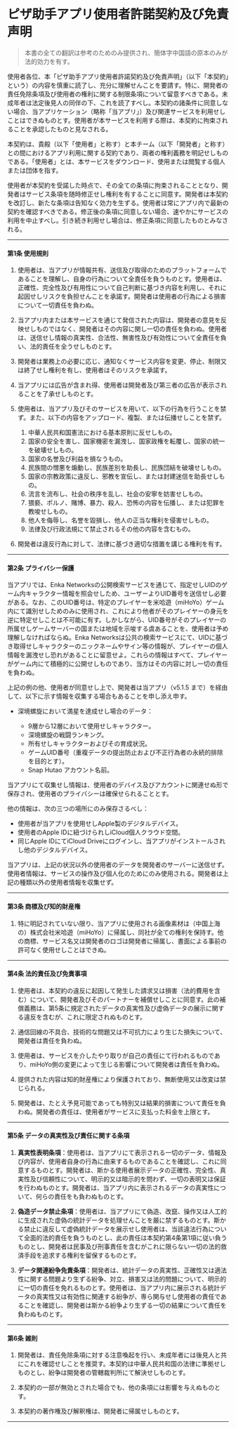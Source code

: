 # **ピザ助手アプリ使用者許諾契約及び免責声明**

> 本書の全ての翻訳は参考のためのみ提供され、簡体字中国語の原本のみが法的効力を有す。

使用者各位、本「ピザ助手アプリ使用者許諾契約及び免責声明」（以下「本契約」という）の内容を慎重に読了し、充分に理解せんことを要請す。特に、開発者の責任免除条項及び使用者の権利に関する制限条項について留意すべきである。未成年者は法定後見人の同伴の下、これを読了すべし。本契約の諸条件に同意しない場合、当アプリケーション（略称「当アプリ」）及び関連サービスを利用せしことはできぬものとす。使用者が本サービスを利用する際は、本契約に拘束されることを承認したものと見なされる。

本契約は、貴殿（以下「使用者」と称す）と本チーム（以下「開発者」と称す）との間におけるアプリ利用に関する契約であり、両者の権利義務を明記せしものである。「使用者」とは、本サービスをダウンロード、使用または閲覧する個人または団体を指す。

使用者が本契約を受諾した時点で、その全ての条項に拘束されることとなり、開発者はサービス条項を随時修正せし権利を有することに同意す。開発者は本契約を改訂し、新たな条項は告知なく効力を生ずる。使用者は常にアプリ内で最新の契約を確認すべきである。修正後の条項に同意しない場合、速やかにサービスの利用を中止すべし。引き続き利用せし場合は、修正条項に同意したものとみなされる。

---

#### 第1条 使用規則

1. 使用者は、当アプリが情報共有、送信及び取得のためのプラットフォームであることを理解し、自身の行為について全責任を負うものとす。使用者は、正確性、完全性及び有用性について自己判断に基づき内容を利用し、それに起因せしリスクを負担せんことを承諾す。開発者は使用者の行為による損害について一切責任を負わぬ。

2. 当アプリ内または本サービスを通じて発信された内容は、開発者の意見を反映せしものではなく、開発者はその内容に関し一切の責任を負わぬ。使用者は、送信せし情報の真実性、合法性、無害性及び有効性について全責任を負い、法的責任を全うせしものとす。

3. 開発者は業務上の必要に応じ、通知なくサービス内容を変更、停止、制限又は終了せし権利を有し、使用者はそのリスクを承諾す。

4. 当アプリには広告が含まれ得、使用者は開発者及び第三者の広告が表示されることを了承せしものとす。

5. 使用者は、当アプリ及びそのサービスを用いて、以下の行為を行うことを禁ず。また、以下の内容をアップロード、複製、または伝播せしことを禁ず。

    1. 中華人民共和国憲法における基本原則に反せしもの。
    2. 国家の安全を害し、国家機密を漏洩し、国家政権を転覆し、国家の統一を破壊せしもの。
    3. 国家の名誉及び利益を損なうもの。
    4. 民族間の憎悪を煽動し、民族差別を助長し、民族団結を破壊せしもの。
    5. 国家の宗教政策に違反し、邪教を宣伝し、または封建迷信を助長せしもの。
    6. 流言を流布し、社会の秩序を乱し、社会の安寧を妨害せしもの。
    7. 猥褻、ポルノ、賭博、暴力、殺人、恐怖の内容を伝播し、または犯罪を教唆せしもの。
    8. 他人を侮辱し、名誉を毀損し、他人の正当な権利を侵害せしもの。
    9. 法律及び行政法規にて禁止されるその他の内容を含むもの。

6. 開発者は違反行為に対して、法律に基づき適切な措置を講じる権利を有す。

---

#### 第2条 プライバシー保護

当アプリでは、Enka Networksの公開検索サービスを通じて、指定せしUIDのゲーム内キャラクター情報を照会せしため、ユーザーよりUID番号を送信せし必要がある。なお、このUID番号は、特定のプレイヤーを米哈遊（miHoYo）ゲーム内にて識別せしためのみに使用され、これにより他者がそのプレイヤーの身元を逆に特定せしことは不可能に有す。しかしながら、UID番号がそのプレイヤーの所属せしゲームサーバーの国または地域を示唆する虞あることを、使用者は予め理解しなければならぬ。Enka Networksは公共の検索サービスにて、UIDに基づき取得せしキャラクターのニックネームやサイン等の情報が、プレイヤーの個人情報を漏洩せし恐れがあることに留意せよ。これらの情報はすべて、プレイヤーがゲーム内にて積極的に公開せしものであり、当方はその内容に対し一切の責任を負わぬ。

上記の例の他、使用者が同意せし上で、開発者は当アプリ（v5.1.5 まで）を経由して、以下に示す情報を収集する場合もあることを申し添え申す。

- 深境螺旋において満星を達成せし場合のデータ：

    - 9層から12層において使用せしキャラクター。
    - 深境螺旋の戦闘ランキング。
    - 所有せしキャラクターおよびその育成状況。
    - ゲームUID番号（重複データの提出防止および不正行為者の永続的排除を目的とす）。
    - Snap Hutao アカウント名前。

当アプリにて収集せし情報は、使用者のデバイス及びアカウントに関連せぬ形で保存され、使用者のプライバシーは確保せられることとす。

他の情報は、次の三つの場所にのみ保存さるべし：

- 使用者が当アプリを使用せしApple製のデジタルデバイス。
- 使用者のApple IDに紐づけられしiCloud個人クラウド空間。
- 同じApple IDにてiCloud Driveにログインし、当アプリがインストールされし他のデジタルデバイス。

当アプリは、上記の状況以外の使用者のデータを開発者のサーバーに送信せず。使用者情報は、サービスの操作及び個人化のためにのみ使用される。開発者は上記の種類以外の使用者情報を収集せず。

---

#### 第3条 商標及び知的財産権

1. 特に明記されていない限り、当アプリに使用される画像素材は（中国上海の）株式会社米哈遊（miHoYo）に帰属し、同社が全ての権利を保持す。他の商標、サービス名又は開発者のロゴは開発者に帰属し、書面による事前の許可なく使用せしことはできぬ。

---

#### 第4条 法的責任及び免責事項

1. 使用者は、本契約の違反に起因して発生した請求又は損害（法的費用を含む）について、開発者及びそのパートナーを補償せしことに同意す。此の補償義務は、第5条に規定されたデータの真実性及び虚偽データの展示に関する違反を含むが、これに限定されぬものとす。

2. 通信回線の不具合、技術的な問題又は不可抗力により生じた損失について、開発者は責任を負わぬ。

3. 使用者は、サービスを介したやり取りが自己の責任にて行われるものであり、miHoYo側の変更によって生じる影響について開発者は責任を負わぬ。

4. 提供された内容は知的財産権により保護されており、無断使用又は改変は禁じられる。

5. 開発者は、たとえ予見可能であっても特別又は結果的損害について責任を負わぬ。開発者の責任は、使用者がサービスに支払った料金を上限とす。

---

#### 第5条 データの真実性及び責任に関する条項

1. **真実性表明条項**：使用者は、当アプリにて表示される一切のデータ、情報及び内容が、使用者自身の行為に由来するものであることを確認し、これに同意するものとす。開発者は、斯かる使用者展示データの正確性、完全性、真実性及び信頼性について、明示的又は暗示的を問わず、一切の表明又は保証を行わぬものとす。開発者は、当アプリ内に表示されるデータの真実性について、何らの責任をも負わぬものとす。

2. **偽造データ禁止条項**：使用者は、当アプリにて偽造、改竄、操作又は人工的に生成された虚偽の統計データを処理せんことを厳に禁ずるものとす。斯かる禁止に違反して虚偽統計データを展示せし使用者は、当該違法行為について全面的法的責任を負うものとし、此の責任は本契約第4条第1項に従い負うものとし、開発者は民事及び刑事責任を含むがこれに限らない一切の法的救済手段を追求する権利を留保するものとす。

3. **データ関連紛争免責条項**：開発者は、統計データの真実性、正確性又は適法性に関する問題より生ずる紛争、対立、損害又は法的問題について、明示的に一切の責任を免れるものとす。使用者は、当アプリ内に展示される統計データの真実性又は有効性に関連する紛争が、専ら関与せし使用者の責任であることを確認し、開発者は斯かる紛争より生ずる一切の結果について責任を負わぬものとす。

---

#### 第6条 雑則

1. 開発者は、責任免除条項に対する注意喚起を行い、未成年者には後見人と共にこれを確認せしことを推奨す。本契約は中華人民共和国の法律に準拠せしものとし、紛争は開発者の管轄裁判所にて解決せしものとす。

2. 本契約の一部が無効とされた場合でも、他の条項には影響を与えぬものとす。

3. 本契約の著作権及び解釈権は、開発者に帰属せしものとす。

---
